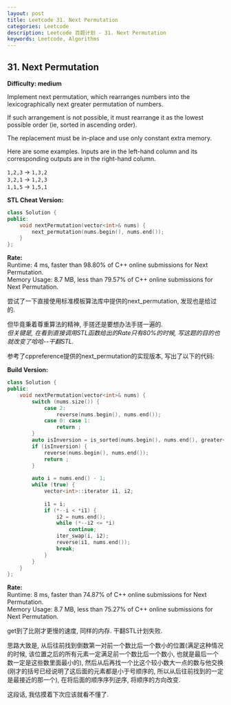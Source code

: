 ```yaml
---
layout: post
title: Leetcode 31. Next Permutation
categories: Leetcode
description: Leetcode 百题计划 - 31. Next Permutation
keywords: Leetcode, Algorithms
---
```

## 31. Next Permutation
**Difficulty: medium**  

Implement next permutation, which rearranges numbers into the lexicographically next greater permutation of numbers.

If such arrangement is not possible, it must rearrange it as the lowest possible order (ie, sorted in ascending order).

The replacement must be in-place and use only constant extra memory.

Here are some examples. Inputs are in the left-hand column and its corresponding outputs are in the right-hand column.

`1,2,3` → `1,3,2`  
`3,2,1` → `1,2,3`  
`1,1,5` → `1,5,1`  


**STL Cheat Version:**  
```c++
class Solution {
public:
    void nextPermutation(vector<int>& nums) {
        next_permutation(nums.begin(), nums.end());
    }
};
```

**Rate:**  
Runtime: 4 ms, faster than 98.80% of C++ online submissions for Next Permutation.  
Memory Usage: 8.7 MB, less than 79.57% of C++ online submissions for Next Permutation.

尝试了一下直接使用标准模板算法库中提供的next_permutation, 发现也是给过的.  

但毕竟秉着尊重算法的精神, 手搓还是要想办法手搓一遍的.   
*但关键是, 在看到直接调用STL函数给出的Rate只有80%的时候, 写这题的目的也就改变了哈哈--干翻STL.*  

参考了cppreference提供的next_permutation的实现版本, 写出了以下的代码:  

**Build Version:**
```c++
class Solution {
public:
    void nextPermutation(vector<int>& nums) {
        switch (nums.size()) {
            case 2:
                reverse(nums.begin(), nums.end());
            case 0: case 1:
                return ;
        }
        auto isInversion = is_sorted(nums.begin(), nums.end(), greater<int>());
        if (isInversion) {
            reverse(nums.begin(), nums.end());
            return ;
        }
        
        auto i = nums.end() - 1;
        while (true) {
            vector<int>::iterator i1, i2;
            
            i1 = i;
            if (*--i < *i1) {
                i2 = nums.end();
                while (*--i2 <= *i)
                    continue;
                iter_swap(i, i2);
                reverse(i1, nums.end());
                break;
            }
        }
    }
};
```

**Rate:**  
Runtime: 8 ms, faster than 74.87% of C++ online submissions for Next Permutation.   
Memory Usage: 8.7 MB, less than 75.27% of C++ online submissions for Next Permutation.  

get到了比刚才更慢的速度, 同样的内存. 干翻STL计划失败.  

思路大致是, 从后往前找到倒数第一对前一个数比后一个数小的位置(满足这种情况的时候, 该位置之后的所有元素一定满足前一个数比后一个数小, 也就是最后一个数一定是这些数里面最小的), 然后从后再找一个比这个较小数大一点的数与他交换(刚才的括号已经说明了这后面的元素都是小于号顺序的, 所以从后往前找到的一定是最接近的那一个), 在将后面的顺序序列逆序, 将顺序的方向改变.  

这段话, 我估摸着下次应该就看不懂了.  